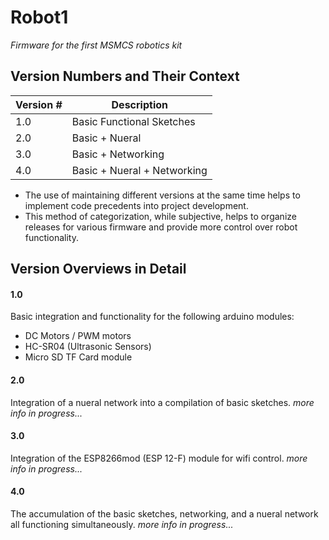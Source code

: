 # Robot1 
*Firmware for the first MSMCS robotics kit*

## Version Numbers and Their Context

| Version # |   Description |
|-----------|---------------|
| 1.0       |   Basic Functional Sketches |
| 2.0       |   Basic + Nueral |
| 3.0       |   Basic + Networking  |
| 4.0       |   Basic + Nueral + Networking  |


 - The use of maintaining different versions at the same time
   helps to implement code precedents into project development.
 - This method of categorization, while subjective, helps to organize
   releases for various firmware and provide more control over
   robot functionality.
   
   
## Version Overviews in Detail


#### 1.0
Basic integration and functionality for the following arduino modules:

 - DC Motors / PWM motors
 - HC-SR04 (Ultrasonic Sensors)
 - Micro SD TF Card module


#### 2.0
Integration of a nueral network into a compilation of basic sketches. 
*more info in progress...*


#### 3.0
Integration of the ESP8266mod (ESP 12-F) module for wifi control.
*more info in progress...*

#### 4.0
The accumulation of the basic sketches, networking, and a nueral network all 
functioning simultaneously.
*more info in progress...*
